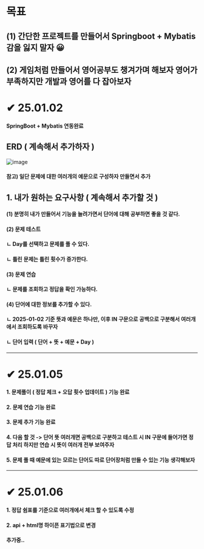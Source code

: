 # 목표
## (1) 간단한 프로젝트를 만들어서 Springboot + Mybatis 감을 잃지 말자 😀
## (2) 게임처럼 만들어서 영어공부도 챙겨가며 해보자 영어가 부족하지만 개발과 영어를 다 잡아보자 

# ✔ 25.01.02
#### SpringBoot + Mybatis 연동완료

## ERD ( 계속해서 추가하자 ) 
![image](https://github.com/user-attachments/assets/5173f944-066d-4052-b656-ec5c20e6f700)


#### 참고) 일단 문제에 대한 여러개의 예문으로 구성하자 만들면서 추가

## 1. 내가 원하는 요구사항 ( 계속해서 추가할 것 )
#### (1) 분명히 내가 만들어서 기능을 늘려가면서 단어에 대해 공부하면 좋을 것 같다.
#### (2) 문제 테스트
####  ㄴ Day를 선택하고 문제를 풀 수 있다.
####  ㄴ 틀린 문제는 틀린 횟수가 증가한다.
#### (3) 문제 연습
####  ㄴ 문제를 조회하고 정답을 확인 가능하다.
#### (4) 단어에 대한 정보를 추가할 수 있다. 
####  ㄴ 2025-01-02 기준 뜻과 예문은 하나만, 이후 IN 구문으로 공백으로 구분해서 여러개에서 조회하도록 바꾸자
####  ㄴ 단어 입력 ( 단어 + 뜻 + 예문 + Day )

---

# ✔ 25.01.05
#### 1. 문제풀이 ( 정답 체크 + 오답 횟수 업데이트 ) 기능 완료 
#### 2. 문제 연습 기능 완료
#### 3. 문제 추가 기능 완료
#### 4. 다음 할 것 -> 단어 뜻 여러개면 공백으로 구분하고 테스트 시 IN 구문에 들어가면 정답 처리 하지만 연습 시 뜻이 여러개 전부 보여주자
#### 5. 문제 풀 때 예문에 있는 모르는 단어도 따로 단어장처럼 만들 수 있는 기능 생각해보자

---


# ✔ 25.01.06
#### 1. 정답 쉼표를 기준으로 여러개에서 체크 할 수 있도록 수정
#### 2. api + html명 하이픈 표기법으로 변경
#### 추가중..
